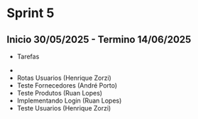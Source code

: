 # Sprint 5

## Inicio 30/05/2025 - Termino 14/06/2025

 * Tarefas
 - 
 - Rotas Usuarios (Henrique Zorzi)
 - Teste Fornecedores (André Porto)
 - Teste Produtos (Ruan Lopes)
 - Implementando Login (Ruan Lopes)
 - Teste Usuarios (Henrique Zorzi)